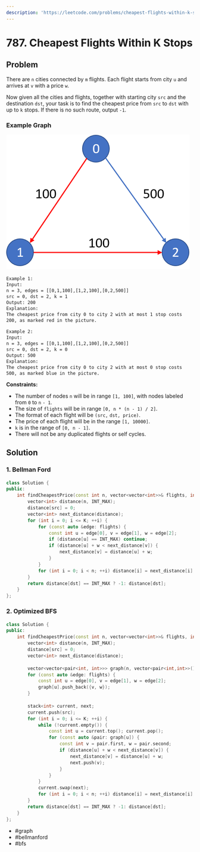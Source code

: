 ```yaml
---
description: 'https://leetcode.com/problems/cheapest-flights-within-k-stops/'
---
```


# 787. Cheapest Flights Within K Stops

## Problem

There are `n` cities connected by `m` flights. Each flight starts from city `u` and arrives at `v` with a price `w`.

Now given all the cities and flights, together with starting city `src` and the destination `dst`, your task is to find the cheapest price from `src` to `dst` with up to `k` stops. If there is no such route, output `-1`.

### Example Graph

![](../.gitbook/assets/995.png)

```text
Example 1:
Input: 
n = 3, edges = [[0,1,100],[1,2,100],[0,2,500]]
src = 0, dst = 2, k = 1
Output: 200
Explanation: 
The cheapest price from city 0 to city 2 with at most 1 stop costs 200, as marked red in the picture.
```

```text
Example 2:
Input: 
n = 3, edges = [[0,1,100],[1,2,100],[0,2,500]]
src = 0, dst = 2, k = 0
Output: 500
Explanation: 
The cheapest price from city 0 to city 2 with at most 0 stop costs 500, as marked blue in the picture.
```

**Constraints:**

* The number of nodes `n` will be in range `[1, 100]`, with nodes labeled from `0` to `n` `- 1`.
* The size of `flights` will be in range `[0, n * (n - 1) / 2]`.
* The format of each flight will be `(src,` `dst, price)`.
* The price of each flight will be in the range `[1, 10000]`.
* `k` is in the range of `[0, n - 1]`.
* There will not be any duplicated flights or self cycles.

## Solution

### 1. Bellman Ford

```cpp
class Solution {
public:
    int findCheapestPrice(const int n, vector<vector<int>>& flights, int src, int dst, int K) {
        vector<int> distance(n, INT_MAX);
        distance[src] = 0;
        vector<int> next_distance(distance);
        for (int i = 0; i <= K; ++i) {
            for (const auto &edge: flights) {
                const int u = edge[0], v = edge[1], w = edge[2];
                if (distance[u] == INT_MAX) continue;
                if (distance[u] + w < next_distance[v]) {
                    next_distance[v] = distance[u] + w;
                }
            }
            for (int i = 0; i < n; ++i) distance[i] = next_distance[i];
        }
        return distance[dst] == INT_MAX ? -1: distance[dst];
    }
};

```

### 2. Optimized BFS

```cpp
class Solution {
public:
    int findCheapestPrice(const int n, vector<vector<int>>& flights, int src, int dst, int K) {
        vector<int> distance(n, INT_MAX);
        distance[src] = 0;
        vector<int> next_distance(distance);
        
        vector<vector<pair<int, int>>> graph(n, vector<pair<int,int>>());
        for (const auto &edge: flights) {
            const int u = edge[0], v = edge[1], w = edge[2];
            graph[u].push_back({v, w});
        }
        
        stack<int> current, next;
        current.push(src);
        for (int i = 0; i <= K; ++i) {
            while (!current.empty()) {
                const int u = current.top(); current.pop();
                for (const auto &pair: graph[u]) {
                    const int v = pair.first, w = pair.second;
                    if (distance[u] + w < next_distance[v]) {
                        next_distance[v] = distance[u] + w;
                        next.push(v);
                    }
                }
            }
            current.swap(next);
            for (int i = 0; i < n; ++i) distance[i] = next_distance[i];
        }
        return distance[dst] == INT_MAX ? -1: distance[dst];
    }
};
```

* \#graph
* \#bellmanford
* \#bfs

